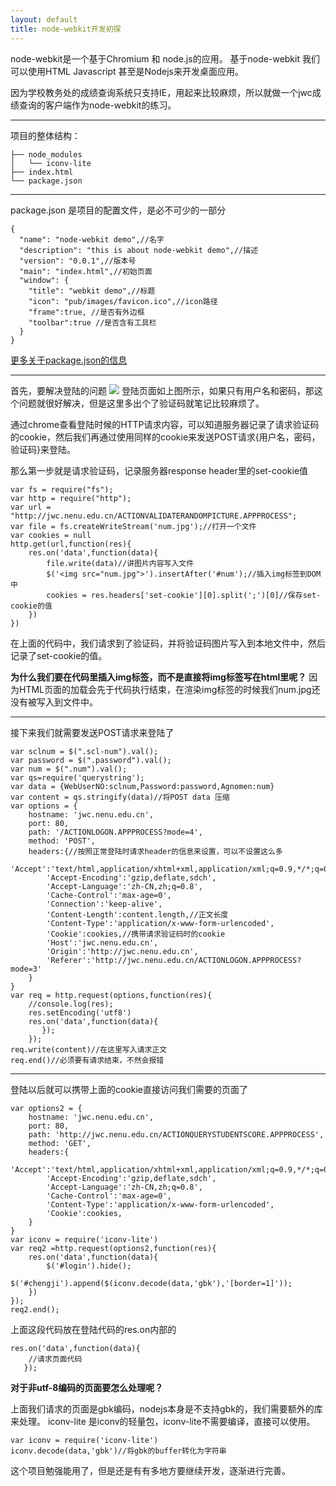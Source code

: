 ```yaml
---
layout: default
title: node-webkit开发初探 
---
```

node-webkit是一个基于Chromium 和 node.js的应用。
基于node-webkit 我们可以使用HTML Javascript 甚至是Nodejs来开发桌面应用。



因为学校教务处的成绩查询系统只支持IE，用起来比较麻烦，所以就做一个jwc成绩查询的客户端作为node-webkit的练习。

----------

项目的整体结构：
	
	├── node_modules
	│   └── iconv-lite
	├── index.html
	└── package.json

----------

package.json 是项目的配置文件，是必不可少的一部分

	{
	  "name": "node-webkit demo",//名字
	  "description": "this is about node-webkit demo",//描述
	  "version": "0.0.1",//版本号
	  "main": "index.html",//初始页面
	  "window": {
	  	"title": "webkit demo",//标题
	    "icon": "pub/images/favicon.ico",//icon路径
		"frame":true, //是否有外边框
		"toolbar":true //是否含有工具栏
	  }
	}

[更多关于package.json的信息](https://github.com/rogerwang/node-webkit/wiki/Manifest-format)

----------
首先，要解决登陆的问题
![](http://bcs.duapp.com/blog-pyiner/jwcloginpage.jpg?sign=MBO:528b10b38a1b368b5a572d8d459f541b:sh455vNpd1Hkm%2BXgdOsWOeyGJEw%3D)
登陆页面如上图所示，如果只有用户名和密码，那这个问题就很好解决，但是这里多出个了验证码就笔记比较麻烦了。

通过chrome查看登陆时候的HTTP请求内容，可以知道服务器记录了请求验证码的cookie，然后我们再通过使用同样的cookie来发送POST请求{用户名，密码，验证码}来登陆。

那么第一步就是请求验证码，记录服务器response header里的set-cookie值

	var fs = require("fs");
	var http = require("http");
	var url = "http://jwc.nenu.edu.cn/ACTIONVALIDATERANDOMPICTURE.APPPROCESS";
	var file = fs.createWriteStream('num.jpg');//打开一个文件
	var cookies = null
	http.get(url,function(res){
	    res.on('data',function(data){
	        file.write(data)//讲图片内容写入文件
	        $('<img src="num.jpg">').insertAfter('#num');//插入img标签到DOM中
	        cookies = res.headers['set-cookie'][0].split(';')[0]//保存set-cookie的值
	    })
	})

在上面的代码中，我们请求到了验证码，并将验证码图片写入到本地文件中，然后记录了set-cookie的值。

**为什么我们要在代码里插入img标签，而不是直接将img标签写在html里呢？**
因为HTML页面的加载会先于代码执行结束，在渲染img标签的时候我们num.jpg还没有被写入到文件中。

----------

接下来我们就需要发送POST请求来登陆了

	var sclnum = $(".scl-num").val();
	var password = $(".password").val();
	var num = $(".num").val();
	var qs=require('querystring');
	var data = {WebUserNO:sclnum,Password:password,Agnomen:num}
	var content = qs.stringify(data)//将POST data 压缩
	var options = {
	    hostname: 'jwc.nenu.edu.cn',
	    port: 80,
	    path: '/ACTIONLOGON.APPPROCESS?mode=4',
	    method: 'POST',
	    headers:{//按照正常登陆时请求header的信息来设置，可以不设置这么多
	        'Accept':'text/html,application/xhtml+xml,application/xml;q=0.9,*/*;q=0.8',
	        'Accept-Encoding':'gzip,deflate,sdch',
	        'Accept-Language':'zh-CN,zh;q=0.8',
	        'Cache-Control':'max-age=0',
	        'Connection':'keep-alive',
	        'Content-Length':content.length,//正文长度
	        'Content-Type':'application/x-www-form-urlencoded',
	        'Cookie':cookies,//携带请求验证码时的cookie
	        'Host':'jwc.nenu.edu.cn',
	        'Origin':'http://jwc.nenu.edu.cn',
	        'Referer':'http://jwc.nenu.edu.cn/ACTIONLOGON.APPPROCESS?mode=3'
	    }
	}
	var req = http.request(options,function(res){
	    //console.log(res);
	    res.setEncoding('utf8')
	    res.on('data',function(data){
	       });
	    });
	req.write(content)//在这里写入请求正文
	req.end()//必须要有请求结束，不然会报错

----------

登陆以后就可以携带上面的cookie直接访问我们需要的页面了

	var options2 = {
	    hostname: 'jwc.nenu.edu.cn',
	    port: 80,
	    path: 'http://jwc.nenu.edu.cn/ACTIONQUERYSTUDENTSCORE.APPPROCESS',
	    method: 'GET',
	    headers:{
	        'Accept':'text/html,application/xhtml+xml,application/xml;q=0.9,*/*;q=0.8',
	        'Accept-Encoding':'gzip,deflate,sdch',
	        'Accept-Language':'zh-CN,zh;q=0.8',
	        'Cache-Control':'max-age=0',
	        'Content-Type':'application/x-www-form-urlencoded',
	        'Cookie':cookies,
	    }
	}
	var iconv = require('iconv-lite')
	var req2 =http.request(options2,function(res){
	    res.on('data',function(data){
	    	$('#login').hide();
	        $('#chengji').append($(iconv.decode(data,'gbk'),'[border=1]'));
	    })
	});
	req2.end();	

上面这段代码放在登陆代码的res.on内部的

    res.on('data',function(data){
		//请求页面代码
       });

**对于非utf-8编码的页面要怎么处理呢？**

上面我们请求的页面是gbk编码，nodejs本身是不支持gbk的，我们需要额外的库来处理。
iconv-lite 是iconv的轻量包，iconv-lite不需要编译，直接可以使用。

	var iconv = require('iconv-lite')
	iconv.decode(data,'gbk')//将gbk的buffer转化为字符串


这个项目勉强能用了，但是还是有有多地方要继续开发，逐渐进行完善。